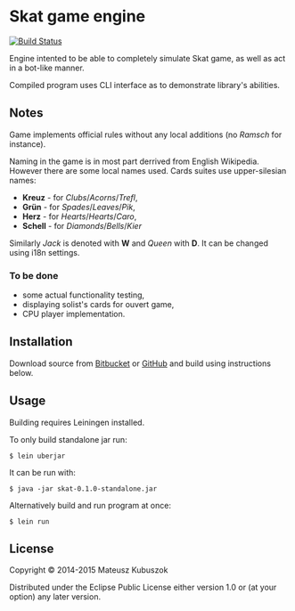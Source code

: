 # Skat game engine

[![Build Status](https://travis-ci.org/MateuszKubuszok/skat.png)](https://travis-ci.org/MateuszKubuszok/skat)

Engine intented to be able to completely simulate Skat game, as well as act
in a bot-like manner.

Compiled program uses CLI interface as to demonstrate library's abilities.

## Notes

Game implements official rules without any local additions (no *Ramsch* for
instance).

Naming in the game is in most part derrived from English Wikipedia. However
there are some local names used. Cards suites use upper-silesian names:

  * **Kreuz** - for *Clubs*/*Acorns*/*Trefl*,
  * **Grün** - for *Spades*/*Leaves*/*Pik*,
  * **Herz** - for *Hearts*/*Hearts*/*Caro*,
  * **Schell** - for *Diamonds*/*Bells*/*Kier*

Similarly *Jack* is denoted with **W** and *Queen* with **D**. It can be changed
using i18n settings.

### To be done

  * some actual functionality testing,
  * displaying solist's cards for ouvert game,
  * CPU player implementation.

## Installation

Download source from [Bitbucket](https://bitbucket.org/MateuszKubuszok/skat) or
[GitHub](https://github.com/MateuszKubuszok/skat) and build using instructions
below.

## Usage

Building requires Leiningen installed.

To only build standalone jar run:

    $ lein uberjar

It can be run with:

    $ java -jar skat-0.1.0-standalone.jar

Alternatively build and run program at once:

    $ lein run

## License

Copyright © 2014-2015 Mateusz Kubuszok

Distributed under the Eclipse Public License either version 1.0 or (at
your option) any later version.
